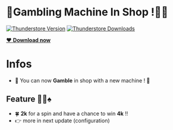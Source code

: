 # 🚀Gambling Machine In Shop !🎰🔥

[![Thunderstore Version](https://img.shields.io/thunderstore/v/Lluciocc/GamblingMachine?style=for-the-badge&logo=thunderstore&logoColor=white)](https://thunderstore.io/c/repo/p/GalaxyMods/MoreShopItems)
[![Thunderstore Downloads](https://img.shields.io/thunderstore/dt/Lluciocc/GamblingMachine?style=for-the-badge&logo=thunderstore&logoColor=white)](https://thunderstore.io/c/repo/p/GalaxyMods/MoreShopItems)


<a href="https://thunderstore.io/c/repo/p/Lluciocc/GamblingMachine">❤️ **Download now**</a>

# Infos
- 💎 You can now **Gamble** in shop with a new machine ! 💎

## Feature 🎰🎲♠
- 🍀 **2k** for a spin and have a chance to win **4k** !! 
- 👉 more in next update (configuration)
